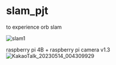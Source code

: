 # slam_pjt
to experience orb slam 

![slam1](https://github.com/kmg3821/slam_pjt/assets/52714442/11163599-bf98-4230-818c-cd516e0a470f)

raspberry pi 4B + raspberry pi camera v1.3
![KakaoTalk_20230514_004309929](https://github.com/kmg3821/slam_pjt/assets/52714442/ff91e83c-222a-475e-a674-f43593d0b6be)
